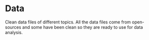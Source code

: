 # Data 

Clean data files of different topics. All the data files come from open-sources and some have been clean so they are ready to use for data analysis.
